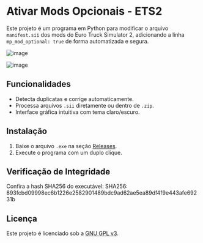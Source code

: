 # Ativar Mods Opcionais - ETS2

Este projeto é um programa em Python para modificar o arquivo `manifest.sii` dos mods do Euro Truck Simulator 2, adicionando a linha `mp_mod_optional: true` de forma automatizada e segura.

![image](https://github.com/user-attachments/assets/067fa5f1-675a-4d32-9465-485e4cab187c)

![image](https://github.com/user-attachments/assets/9798c7ff-894d-4710-ae39-c4b518727ac6)


## Funcionalidades
- Detecta duplicatas e corrige automaticamente.
- Processa arquivos `.sii` diretamente ou dentro de `.zip`.
- Interface gráfica intuitiva com tema claro/escuro.

## Instalação
1. Baixe o arquivo `.exe` na seção [Releases](https://github.com/heyleao/mp_mods_ets2/releases).
2. Execute o programa com um duplo clique.

## Verificação de Integridade
Confira a hash SHA256 do executável:
SHA256: 893fcbd09998ec6b1226e2582901489bdc9ad62ae5ea89df4f9e443afe69231b

## Licença
Este projeto é licenciado sob a [GNU GPL v3](LICENSE).

